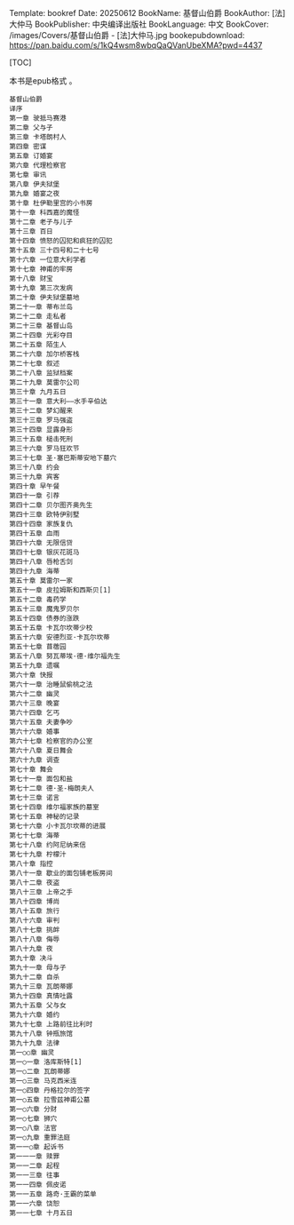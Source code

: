Template: bookref
Date: 20250612
BookName: 基督山伯爵
BookAuthor: [法]大仲马
BookPublisher: 中央编译出版社
BookLanguage: 中文
BookCover: /images/Covers/基督山伯爵 - [法]大仲马.jpg
bookepubdownload: https://pan.baidu.com/s/1kQ4wsm8wbqQaQVanUbeXMA?pwd=4437



[TOC]

本书是epub格式 。


```
基督山伯爵
译序
第一章 驶抵马赛港
第二章 父与子
第三章 卡塔朗村人
第四章 密谋
第五章 订婚宴
第六章 代理检察官
第七章 审讯
第八章 伊夫狱堡
第九章 婚宴之夜
第十章 杜伊勒里宫的小书房
第十一章 科西嘉的魔怪
第十二章 老子与儿子
第十三章 百日
第十四章 愤怒的囚犯和疯狂的囚犯
第十五章 三十四号和二十七号
第十六章 一位意大利学者
第十七章 神甫的牢房
第十八章 财宝
第十九章 第三次发病
第二十章 伊夫狱堡墓地
第二十一章 蒂布兰岛
第二十二章 走私者
第二十三章 基督山岛
第二十四章 光彩夺目
第二十五章 陌生人
第二十六章 加尔桥客栈
第二十七章 叙述
第二十八章 监狱档案
第二十九章 莫雷尔公司
第三十章 九月五日
第三十一章 意大利——水手辛伯达
第三十二章 梦幻醒来
第三十三章 罗马强盗
第三十四章 显露身形
第三十五章 槌击死刑
第三十六章 罗马狂欢节
第三十七章 圣·塞巴斯蒂安地下墓穴
第三十八章 约会
第三十九章 宾客
第四十章 早午餐
第四十一章 引荐
第四十二章 贝尔图齐奥先生
第四十三章 欧特伊别墅
第四十四章 家族复仇
第四十五章 血雨
第四十六章 无限信贷
第四十七章 银灰花斑马
第四十八章 唇枪舌剑
第四十九章 海蒂
第五十章 莫雷尔一家
第五十一章 皮拉姆斯和西斯贝[1]
第五十二章 毒药学
第五十三章 魔鬼罗贝尔
第五十四章 债券的涨跌
第五十五章 卡瓦尔坎蒂少校
第五十六章 安德烈亚·卡瓦尔坎蒂
第五十七章 苜蓿园
第五十八章 努瓦蒂埃·德·维尔福先生
第五十九章 遗嘱
第六十章 快报
第六十一章 治睡鼠偷桃之法
第六十二章 幽灵
第六十三章 晚宴
第六十四章 乞丐
第六十五章 夫妻争吵
第六十六章 婚事
第六十七章 检察官的办公室
第六十八章 夏日舞会
第六十九章 调查
第七十章 舞会
第七十一章 面包和盐
第七十二章 德·圣-梅朗夫人
第七十三章 诺言
第七十四章 维尔福家族的墓室
第七十五章 神秘的记录
第七十六章 小卡瓦尔坎蒂的进展
第七十七章 海蒂
第七十八章 约阿尼纳来信
第七十九章 柠檬汁
第八十章 指控
第八十一章 歇业的面包铺老板房间
第八十二章 夜盗
第八十三章 上帝之手
第八十四章 博尚
第八十五章 旅行
第八十六章 审判
第八十七章 挑衅
第八十八章 侮辱
第八十九章 夜
第九十章 决斗
第九十一章 母与子
第九十二章 自杀
第九十三章 瓦朗蒂娜
第九十四章 真情吐露
第九十五章 父与女
第九十六章 婚约
第九十七章 上路前往比利时
第九十八章 钟瓶旅馆
第九十九章 法律
第一○○章 幽灵
第一○一章 洛库斯特[1]
第一○二章 瓦朗蒂娜
第一○三章 马克西米连
第一○四章 丹格拉尔的签字
第一○五章 拉雪兹神甫公墓
第一○六章 分财
第一○七章 狮穴
第一○八章 法官
第一○九章 重罪法庭
第一一○章 起诉书
第一一一章 赎罪
第一一二章 起程
第一一三章 往事
第一一四章 佩皮诺
第一一五章 路奇·王霸的菜单
第一一六章 饶恕
第一一七章 十月五日
```